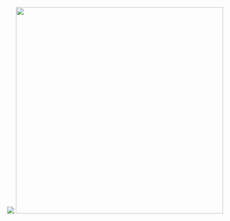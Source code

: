 <img src="https://capsule-render.vercel.app/api?type=slice&color=auto&height=200&section=header&text=Surganov%20Vitaly👻&fontSize=70&fontAlign=55&rotate=13&theme=tokyonight&animation=twinkling&desc=The%20story%20of%20Web3%20Diver&descAlignY=36&descAlign=40" />
<img height="480" src="https://media.giphy.com/media/MM0Jrc8BHKx3y/giphy.gif"/>
